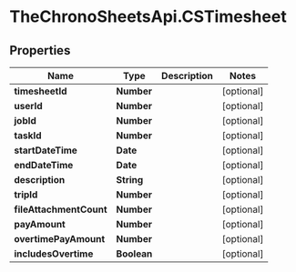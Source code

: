 # TheChronoSheetsApi.CSTimesheet

## Properties
Name | Type | Description | Notes
------------ | ------------- | ------------- | -------------
**timesheetId** | **Number** |  | [optional] 
**userId** | **Number** |  | [optional] 
**jobId** | **Number** |  | [optional] 
**taskId** | **Number** |  | [optional] 
**startDateTime** | **Date** |  | [optional] 
**endDateTime** | **Date** |  | [optional] 
**description** | **String** |  | [optional] 
**tripId** | **Number** |  | [optional] 
**fileAttachmentCount** | **Number** |  | [optional] 
**payAmount** | **Number** |  | [optional] 
**overtimePayAmount** | **Number** |  | [optional] 
**includesOvertime** | **Boolean** |  | [optional] 


